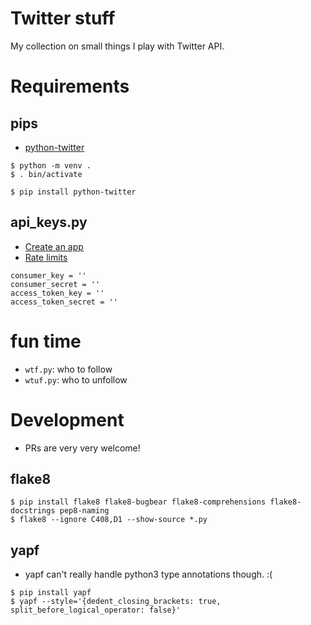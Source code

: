 # Twitter stuff

My collection on small things I play with Twitter API.


# Requirements

## pips

- [python-twitter](https://github.com/bear/python-twitter)

```
$ python -m venv .
$ . bin/activate

$ pip install python-twitter
```

## api_keys.py

- [Create an app](https://developer.twitter.com/en/apps)
- [Rate limits](https://developer.twitter.com/en/docs/basics/rate-limits)

```
consumer_key = ''
consumer_secret = ''
access_token_key = ''
access_token_secret = ''
```

# fun time

- `wtf.py`: who to follow
- `wtuf.py`: who to unfollow


# Development

- PRs are very very welcome!

## flake8

```
$ pip install flake8 flake8-bugbear flake8-comprehensions flake8-docstrings pep8-naming
$ flake8 --ignore C408,D1 --show-source *.py
```

## yapf

- yapf can't really handle python3 type annotations though. :(

```
$ pip install yapf
$ yapf --style='{dedent_closing_brackets: true, split_before_logical_operator: false}'
```
